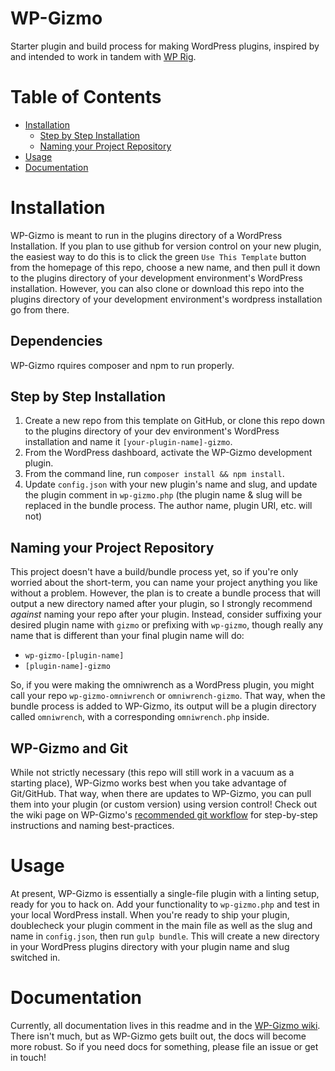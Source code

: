 # WP-Gizmo
 Starter plugin and build process for making WordPress plugins, inspired by and intended to work in tandem with [WP Rig](https://wprig.io).

# Table of Contents
- [Installation](#installation)
  * [Step by Step Installation](#step-by-step-installation)
  * [Naming your Project Repository](#naming-your-project-repository)
- [Usage](#usage)
- [Documentation](#documentation)

# Installation
WP-Gizmo is meant to run in the plugins directory of a WordPress Installation. If you plan to use github for version control on your new plugin, the easiest way to do this is to click the green `Use This Template` button from the homepage of this repo, choose a new name, and then pull it down to the plugins directory of your development environment's WordPress installation. However, you can also clone or download this repo into the plugins directory of your development environment's wordpress installation go from there.
## Dependencies
WP-Gizmo rquires composer and npm to run properly.
## Step by Step Installation
1. Create a new repo from this template on GitHub, or clone this repo down to the plugins directory of your dev environment's WordPress installation and name it `[your-plugin-name]-gizmo`.
2. From the WordPress dashboard, activate the WP-Gizmo development plugin.
3. From the command line, run `composer install && npm install`.
4. Update `config.json` with your new plugin's name and slug, and update the plugin comment in `wp-gizmo.php` (the plugin name & slug will be replaced in the bundle process. The author name, plugin URI, etc. will not)
## Naming your Project Repository
This project doesn't have a build/bundle process yet, so if you're only worried about the short-term, you can name your project anything you like without a problem. However, the plan is to create a bundle process that will output a new directory named after your plugin, so I strongly recommend _against_ naming your repo after your plugin. Instead, consider suffixing your desired plugin name with `gizmo` or prefixing with `wp-gizmo`, though really any name that is different than your final plugin name will do:
- `wp-gizmo-[plugin-name]`
- `[plugin-name]-gizmo`

So, if you were making the omniwrench as a WordPress plugin, you might call your repo `wp-gizmo-omniwrench` or `omniwrench-gizmo`. That way, when the bundle process is added to WP-Gizmo, its output will be a plugin directory called `omniwrench`, with a corresponding `omniwrench.php` inside.
## WP-Gizmo and Git
While not strictly necessary (this repo will still work in a vacuum as a starting place), WP-Gizmo works best when you take advantage of Git/GitHub. That way, when there are updates to WP-Gizmo, you can pull them into your plugin (or custom version) using version control! Check out the wiki page on WP-Gizmo's [recommended git workflow](https://github.com/jacklowrie/wp-gizmo/wiki/Recommended-Git-Workflow) for step-by-step instructions and naming best-practices.
# Usage
At present, WP-Gizmo is essentially a single-file plugin with a linting setup, ready for you to hack on. Add your functionality to `wp-gizmo.php` and test in your local WordPress install. When you're ready to ship your plugin, doublecheck your plugin comment in the main file as well as the slug and name in `config.json`, then run `gulp bundle`. This will create a new directory in your WordPress plugins directory with your plugin name and slug switched in.
# Documentation
Currently, all documentation lives in this readme and in the [WP-Gizmo wiki](https://github.com/jacklowrie/wp-gizmo/wiki). There isn't much, but as WP-Gizmo gets built out, the docs will become more robust. So if you need docs for something, please file an issue or get in touch!
